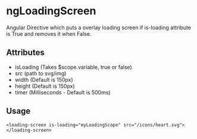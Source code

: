 # ngLoadingScreen
Angular Directive which puts a overlay loading screen if is-loading attribute is True and removes it when False.

Attributes
-
* isLoading (Takes $scope.variable, true or false)
* src (path to svg/img)
* width (Default is 150px)
* height (Default is 150px)
* timer (Milliseconds - Default is 500ms)

Usage
-
```
<loading-screen is-loading="myLoadingScope" src="/icons/heart.svg"></loading-screen>
```
